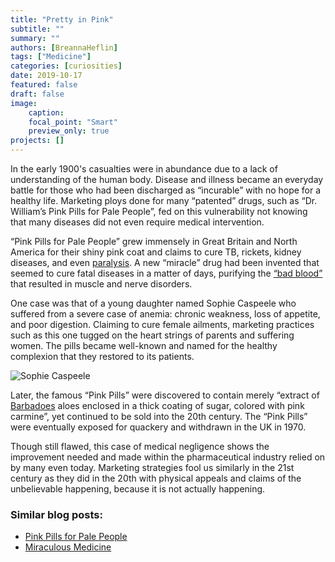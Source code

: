 ```yaml
---
title: "Pretty in Pink"
subtitle: ""
summary: ""
authors: [BreannaHeflin]
tags: ["Medicine"]
categories: [curiosities]
date: 2019-10-17
featured: false
draft: false
image: 
    caption:
    focal_point: "Smart"
    preview_only: true
projects: []
---
```

In the early 1900's casualties were in abundance due to a lack of understanding of the human body. Disease and illness became an everyday battle for those who had been discharged as “incurable” with no hope for a healthy life. Marketing ploys done for many “patented” drugs, such as “Dr. William’s Pink Pills for Pale People”, fed on this vulnerability not knowing that many diseases did not even require medical intervention.  

“Pink Pills for Pale People” grew immensely in Great Britain and North America for their shiny pink coat and claims to cure TB, rickets, kidney diseases, and even [paralysis](https://macdonaldtownbicycleclub.com/2017/04/24/mrs-e-j-curtis-paralysed-with-rheumatism-restored-to-active-health-by-dr-williams-pink-pills/). A new “miracle” drug had been invented that seemed to cure fatal diseases in a matter of days,  purifying the [“bad blood”](https://www.kshs.org/kansapedia/pink-pills-for-pale-people/10240) that resulted in muscle and nerve disorders.  

One case was that of a young daughter named Sophie Caspeele who suffered from a severe case of anemia: chronic weakness, loss of appetite, and poor digestion. Claiming to cure female ailments, marketing practices such as this one tugged on the heart strings of parents and suffering women. The pills became well-known and named for the healthy complexion that they restored to its patients.  

![Sophie Caspeele](https://raw.githubusercontent.com/bmh19/blog-posts/master/2019-10-17-Breanna%20Heflin/Pink%20Pills.jpg)

Later, the famous “Pink Pills” were discovered to contain merely “extract of [Barbadoes](http://blog.wellcomelibrary.org/2015/03/dr-williams-pink-pills-for-pale-people/) aloes enclosed in a thick coating of sugar, colored with pink carmine”, yet continued to be sold into the 20th century. The “Pink Pills” were eventually exposed for quackery and withdrawn in the UK in 1970.  

Though still flawed, this case of medical negligence shows the improvement needed and made within the pharmaceutical industry relied on by many even today. Marketing strategies fool us similarly in the 21st century as they did in the 20th with physical appeals and claims of the unbelievable happening, because it is not actually happening.

### Similar blog posts:

- [Pink Pills for Pale People](https://dig-eg-gaz.github.io/post/18-blog-wallace/ )
- [Miraculous Medicine](https://dig-eg-gaz.github.io/post/2017-03-06-baxter-peruna/ )
